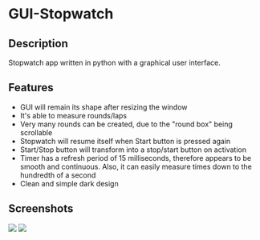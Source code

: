 # GUI-Stopwatch

## Description
Stopwatch app written in python with a graphical user interface. 

## Features
- GUI will remain its shape after resizing the window
- It's able to measure rounds/laps
- Very many rounds can be created, due to the "round box" being scrollable
- Stopwatch will resume itself when Start button is pressed again
- Start/Stop button will transform into a stop/start button on activation
- Timer has a refresh period of 15 milliseconds, therefore appears to be smooth and continuous. Also, it can easily measure times down to the hundredth of a second
- Clean and simple dark design

## Screenshots
<img src='https://imgur.com/J9kjREr.png'></img>
<img src='https://imgur.com/ecPUh3n.png'></img>
